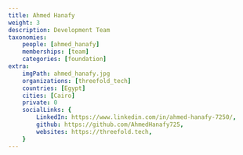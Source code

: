 ```yaml
---
title: Ahmed Hanafy
weight: 3
description: Development Team
taxonomies:
    people: [ahmed_hanafy]
    memberships: [team]
    categories: [foundation]
extra:
    imgPath: ahmed_hanafy.jpg
    organizations: [threefold_tech]
    countries: [Egypt]
    cities: [Cairo]
    private: 0
    socialLinks: {
        LinkedIn: https://www.linkedin.com/in/ahmed-hanafy-7250/,
        github: https://github.com/AhmedHanafy725,
        websites: https://threefold.tech,
    }
---
```


<!--

Ahmed is an Software Engineer, started his career at Codescalers, and now has about a 5 year experience in Cloud computing software. Engineer fell in love with Threefold I believe that Threefold is changing the world by building the new neutral internet, it's a great experience to be part of this. 

--!>